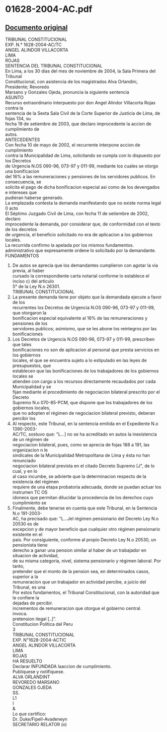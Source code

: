 
01628-2004-AC.pdf
=================
  
[Documento original](https://tc.gob.pe/jurisprudencia/2005/01628-2004-AC.pdf)  
---  
TRIBUNAL CONSTITUCIONAL  
EXP. N.° 1628-2004-AC/TC  
ANGEL ALINDOR VILLACORTA  
LIMA  
ROJAS  
SENTENCIA DEL TRIBUNAL CONSTITUCIONAL  
En Lima, a los 30 dias del mes de noviembre de 2004, la Sala Primera del Tribunal  
Constitucional, con asistencia de los magistrados Alva Orlandini, Presidente; Revoredo  
Marsano y Gonzales Ojeda, pronuncia la siguiente sentencia  
ASUNTO  
Recurso extraordinario interpuesto por don Angel Alindor Villacorta Rojas contra la  
sentencia de la Sexta Sala Civil de la Corte Superior de Justicia de Lima, de fojas 134, su  
fecha 19 de setiembre de 2003, que declaro improcedente la accion de cumplimiento de  
autos.  
ANTECEDENTES  
Con fecha 10 de mayo de 2002, el recurrente interpone accion de cumplimiento  
contra la Municipalidad de Lima, solicitando se cumpla con lo dispuesto por los Decretos  
de Urgencia N.OS 090-96, 073-97 y 011-99, mediante los cuales se otorgo una bonificacion  
del 16% a las remuneraciones y pensiones de los servidores publicos. En consecuencia, se  
solicita el pago de dicha bonificacion especial asi como de los devengados e intereses que  
pudieran haberse generado.  
La emplazada contesta la demanda manifestando que no existe norma legal 0 acto  
El Séptimo Juzgado Civil de Lima, con fecha 11 de setiembre de 2002, declaro  
improcedente la demanda, por considerar que, de conformidad con el texto de los decretos  
de urgencia, el beneficio solicitado no era de aplicacion a los gobiernos locales.  
La recurrida confirmo la apelada por los mismos fundamentos.  
administrativo que expresamente ordene lo solicitado por la demandante.  
FUNDAMENTOS  
1. De autos se aprecia que los demandantes cumplieron con agotar la via previa, al haber  
cursado la correspondiente carta notarial conforme lo establece el inciso c) del articulo  
5° de la Ley N.o 26301.  
TRIBUNAL CONSTITUCIONAL  
2. La presente demanda tiene por objeto que la demandada ejecute a favor de los  
recurrentes los Decretos de Urgencia N.OS 090-96, 073-97 y 011-99, que otorgaron la  
bonificacion especial equivalente al 16% de las remuneraciones y pensiones de los  
servidores publicos; asimismo, que se les abone los reintegros por las bonificaciones  
3. Los Decretos de Urgencia N.OS 090-96, 073-97 y 011-99, prescriben que tales  
bonificaciones no son de aplicacion al personal que presta servicios en los gobiernos  
locales, el que se encuentra sujeto a lo estipulado en las leyes de presupuestos, que  
establecen que las bonificaciones de los trabajadores de los gobiernos locales se  
atienden con cargo a los recursos directamente recaudados por cada Municipalidad y se  
fijan mediante el procedimiento de negociacion bilateral prescrito por el Decreto  
Supremo N.o 070-85-PCM, que dispone que los trabajadores de los gobiernos locales,  
que no adopten el régimen de negociacion bilateral previsto, deberan percibir los  
4. Al respecto, este Tribunal, en la sentencia emitida en el Expediente N.o 1390-2003-  
AC/TC, sostuvo que: "L...] no se ha acreditado en autos la inexistencia de un régimen de  
negociacion bilateral, pues, como se aprecia de fojas 188 a 191, las organizacion n le  
sindicales de la Municipalidad Metropolitana de Lima y ésta no han renunciado  
negociacion bilateral prevista en el citado Decreto Supremo [J", de lo cual, y en lo  
al caso incumbe, se advierte que la determinacion respecto de la existencia del régimen  
requiere de una etapa probatoria adecuada, donde se puedan actuar los instrumen TC OS  
idoneos que permitan dilucidar la procedencia de los derechos cuyo cumplimiento se  
5. Finalmente, debe tenerse en cuenta que este Tribunal, en la Sentencia N.o 191-2003-  
AC, ha precisado que: "L...Jel régimen pensionario del Decreto Ley N.o 20530 es de  
excepcion y de mayor beneficio que cualquier otro régimen pensionario existente en el  
pais. Por consiguiente, conforme al propio Decreto Ley N.o 20530, un pensionista tiene  
derecho a ganar una pension similar al haber de un trabajador en situacion de actividad,  
de su misma categoria, nivel, sistema pensionario y régimen laboral. Por tanto,  
pretender que el monto de la pension sea, en determinados casos, superior a la  
remuneracion que un trabajador en actividad percibe, a juicio del Tribunal, es una  
Por estos fundamentos, el Tribunal Constitucional, con la autoridad que le confiere la  
dejadas de percibir.  
incrementos de remuneracion que otorgue el gobierno central.  
invoca.  
pretension ilegal [..]".  
Constitucion Politica del Peru  
3  
TRIBUNAL CONSTITUCIONAL  
EXP. N"1628-2004-ACTIC  
ANGEL ALINDOR VILLACORTA  
LIMA  
ROJAS  
HA RESUELTO  
Declarar INFUNDADA laaccion de cumplimiento.  
Publiquese y notifiquese.  
ALVA ORLANDINT  
REVOREDO MARSANO  
GONZALES OJEDA  
SS.  
L1  
I  
&  
Lo que certifico:  
Dr. Duke/Fipell-Avadeneyn  
SECRETARIO RELATOR (o)